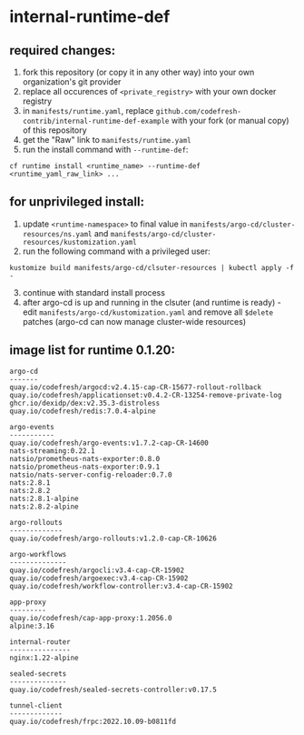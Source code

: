 # internal-runtime-def

## required changes:

1. fork this repository (or copy it in any other way) into your own organization's git provider
1. replace all occurences of `<private_registry>` with your own docker registry
1. in `manifests/runtime.yaml`, replace `github.com/codefresh-contrib/internal-runtime-def-example` with your fork (or manual copy) of this repository
1. get the "Raw" link to `manifests/runtime.yaml`
1. run the install command with `--runtime-def`:
```shell
cf runtime install <runtime_name> --runtime-def <runtime_yaml_raw_link> ...
```

## for unprivileged install:

1. update `<runtime-namespace>` to final value in `manifests/argo-cd/cluster-resources/ns.yaml` and `manifests/argo-cd/cluster-resources/kustomization.yaml`
1. run the following command with a privileged user:
```shell
kustomize build manifests/argo-cd/clsuter-resources | kubectl apply -f -
```
3. continue with standard install process
1. after argo-cd is up and running in the clsuter (and runtime is ready) - edit `manifests/argo-cd/kustomization.yaml` and remove all `$delete` patches (argo-cd can now manage cluster-wide resources)

## image list for runtime 0.1.20:
```
argo-cd
-------
quay.io/codefresh/argocd:v2.4.15-cap-CR-15677-rollout-rollback
quay.io/codefresh/applicationset:v0.4.2-CR-13254-remove-private-log
ghcr.io/dexidp/dex:v2.35.3-distroless
quay.io/codefresh/redis:7.0.4-alpine

argo-events
-----------
quay.io/codefresh/argo-events:v1.7.2-cap-CR-14600
nats-streaming:0.22.1
natsio/prometheus-nats-exporter:0.8.0
natsio/prometheus-nats-exporter:0.9.1
natsio/nats-server-config-reloader:0.7.0
nats:2.8.1
nats:2.8.2
nats:2.8.1-alpine
nats:2.8.2-alpine

argo-rollouts
-------------
quay.io/codefresh/argo-rollouts:v1.2.0-cap-CR-10626

argo-workflows
--------------
quay.io/codefresh/argocli:v3.4-cap-CR-15902
quay.io/codefresh/argoexec:v3.4-cap-CR-15902
quay.io/codefresh/workflow-controller:v3.4-cap-CR-15902

app-proxy
---------
quay.io/codefresh/cap-app-proxy:1.2056.0
alpine:3.16

internal-router
---------------
nginx:1.22-alpine

sealed-secrets
--------------
quay.io/codefresh/sealed-secrets-controller:v0.17.5

tunnel-client
-------------
quay.io/codefresh/frpc:2022.10.09-b0811fd
```
